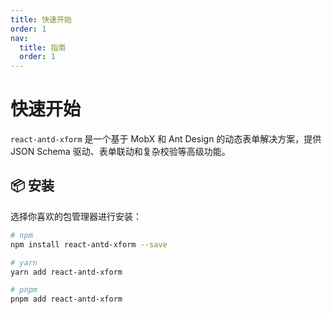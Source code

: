 ```yaml
---
title: 快速开始
order: 1
nav:
  title: 指南
  order: 1
---
```


# 快速开始

`react-antd-xform` 是一个基于 MobX 和 Ant Design 的动态表单解决方案，提供 JSON Schema 驱动、表单联动和复杂校验等高级功能。

## 📦 安装

选择你喜欢的包管理器进行安装：

```bash
# npm
npm install react-antd-xform --save

# yarn
yarn add react-antd-xform

# pnpm
pnpm add react-antd-xform
